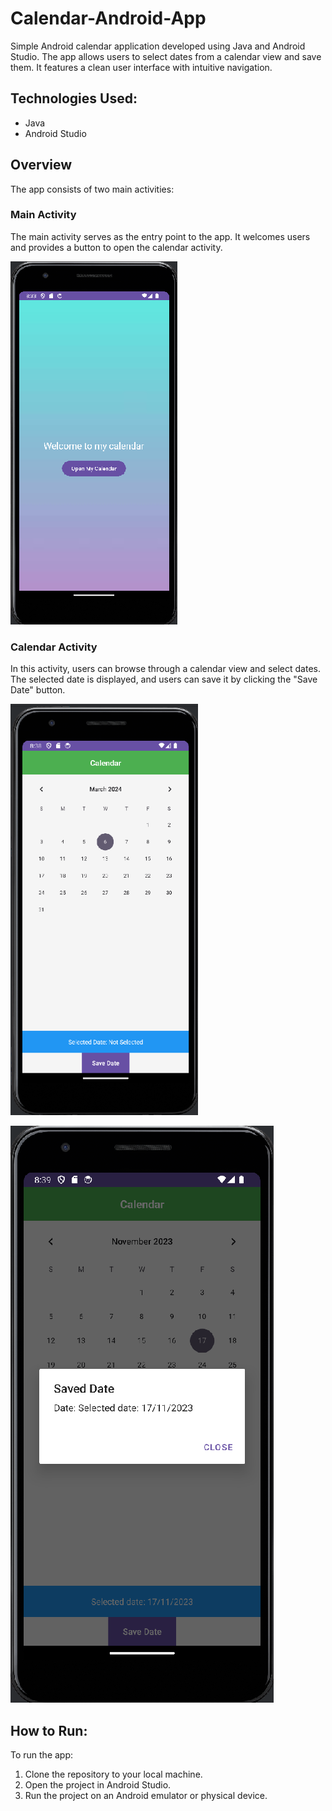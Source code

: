 # Calendar-Android-App
Simple Android calendar application developed using Java and Android Studio. The app allows users to select dates from a calendar view and save them. It features a clean user interface with intuitive navigation.

## Technologies Used:

- Java
- Android Studio

## Overview

The app consists of two main activities:

### Main Activity

The main activity serves as the entry point to the app. It welcomes users and provides a button to open the calendar activity.

![Main Activity](/Imatges/calendarMenu.png)

### Calendar Activity

In this activity, users can browse through a calendar view and select dates. The selected date is displayed, and users can save it by clicking the "Save Date" button.

<img src="/Imatges/calndarLayout.png" alt="Calendar Layout" width="300"/>

![Calendar Layout](/Imatges/calendarSaveDate.png)

## How to Run:

To run the app:

1. Clone the repository to your local machine.
2. Open the project in Android Studio.
3. Run the project on an Android emulator or physical device.

